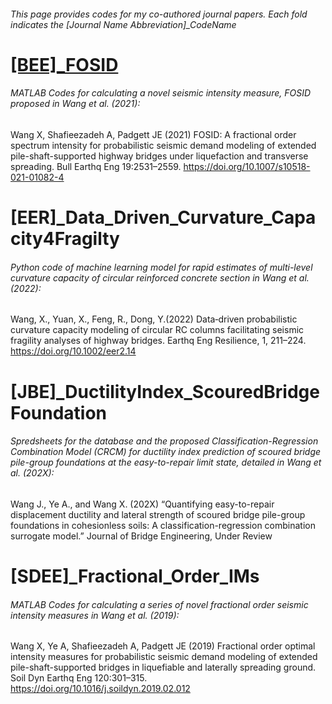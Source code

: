###### This page provides codes for my co-authored journal papers. Each fold indicates the [Journal Name Abbreviation]_CodeName

# [[BEE]_FOSID](https://github.com/wxw115/Codes-in-Papers/tree/Default/%5BBEE%5D_FOSID) 
###### MATLAB Codes for calculating a novel seismic intensity measure, FOSID proposed in Wang et al. (2021):
Wang X, Shafieezadeh A, Padgett JE (2021) FOSID: A fractional order spectrum intensity for probabilistic seismic demand modeling of extended pile-shaft-supported highway bridges under liquefaction and transverse spreading. Bull Earthq Eng 19:2531–2559. https://doi.org/10.1007/s10518-021-01082-4

# [EER]_Data_Driven_Curvature_Capacity4Fragilty
###### Python code of machine learning model for rapid estimates of multi-level curvature capacity of circular reinforced concrete section in Wang et al. (2022):
Wang, X., Yuan, X., Feng, R., Dong, Y.(2022) Data‐driven probabilistic curvature capacity modeling of circular RC columns facilitating seismic fragility analyses of highway bridges. Earthq Eng Resilience, 1, 211–224. https://doi.org/10.1002/eer2.14

# [JBE]_DuctilityIndex_ScouredBridgeFoundation
###### Spredsheets for the database and the proposed Classification-Regression Combination Model (CRCM) for ductility index prediction of scoured bridge pile-group foundations at the easy-to-repair limit state, detailed in Wang et al. (202X):
Wang J., Ye A., and Wang X. (202X) “Quantifying easy-to-repair displacement ductility and lateral strength of scoured bridge pile-group foundations in cohesionless soils: A classification-regression combination surrogate model.” Journal of Bridge Engineering, Under Review

# [SDEE]_Fractional_Order_IMs
###### MATLAB Codes for calculating a series of novel fractional order seismic intensity measures in Wang et al. (2019):
Wang X, Ye A, Shafieezadeh A, Padgett JE (2019) Fractional order optimal intensity measures for probabilistic seismic demand modeling of extended pile-shaft-supported bridges in liquefiable and laterally spreading ground. Soil Dyn Earthq Eng 120:301–315. https://doi.org/10.1016/j.soildyn.2019.02.012
